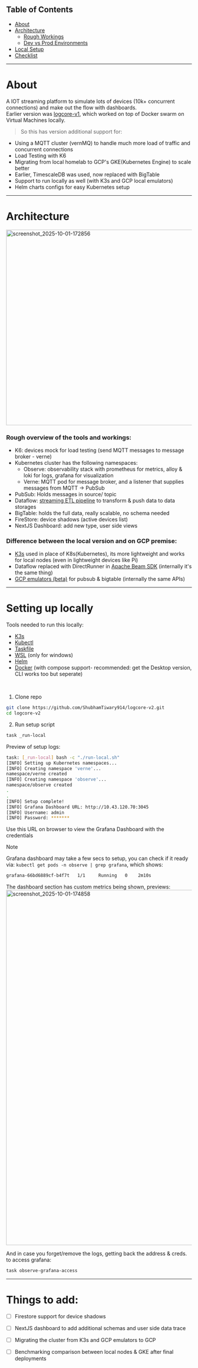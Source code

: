 
## Table of Contents

- [About](https://github.com/ShubhamTiwary914/logcore-v2/edit/master/README.md#about)
- [Architecture](https://github.com/ShubhamTiwary914/logcore-v2/edit/master/README.md#architecture)
  - [Rough Workings](https://github.com/ShubhamTiwary914/logcore-v2/edit/master/README.md#rough-overview-of-the-tools-and-workings)
  - [Dev vs Prod Environments](https://github.com/ShubhamTiwary914/logcore-v2/edit/master/README.md#difference-between-the-local-version-and-on-gcp-premise)
-  [Local Setup](https://github.com/ShubhamTiwary914/logcore-v2/edit/master/README.md#setting-up-locally)
-  [Checklist](https://github.com/ShubhamTiwary914/logcore-v2/edit/master/README.md#things-to-add)


---

# About

A IOT streaming platform to simulate lots of devices (10k+ concurrent connections) and make out the flow with dashboards. <br />
Earlier version was [logcore-v1](https://github.com/ShubhamTiwary914/logcore), which worked  on top of Docker swarm on Virtual Machines locally.

> So this has version additional support for:
- Using a MQTT cluster (vernMQ) to handle much more load of traffic and concurrent connections
- Load Testing with K6
- Migrating from local homelab to GCP's GKE(Kubernetes Engine) to scale better
- Earlier, TimescaleDB was used, now replaced with BigTable
- Support to run locally as well (with K3s and GCP local emulators)
- Helm charts configs for easy Kubernetes setup 

---

# Architecture
<img width="1388" height="529" alt="screenshot_2025-10-01-172856" src="https://github.com/user-attachments/assets/63a30adf-8d4f-4acf-99bb-951be834d306" />

<br />

### Rough overview of the tools and workings:
- K6: devices mock for load testing (send MQTT messages to message broker - verne)
- Kubernetes cluster has the following namespaces:
  - Observe:  observability stack with prometheus for metrics, alloy & loki for logs, grafana for visualization
  - Verne:  MQTT pod for message broker, and a listener that supplies messages from MQTT -> PubSub
- PubSub: Holds messages in source/ topic
- Dataflow: [streaming ETL pipeline](https://hazelcast.com/foundations/event-driven-architecture/streaming-etl/) to transform & push data to data storages
- BigTable:  holds the full data, really scalable, no schema needed
- FireStore: device shadows (active devices list)
- NextJS Dashboard:  add new type, user side views


### Difference between the local version and on GCP premise:
- [K3s](https://k3s.io/) used in place of K8s(Kubernetes), its more lightweight and works for local nodes (even in lightweight devices like Pi)
- Dataflow replaced with DirectRunner in [Apache Beam SDK](https://beam.apache.org/about/) (internally it's the same thing)
- [GCP emulators (beta)](https://cloud.google.com/sdk/gcloud/reference/beta/emulators) for pubsub & bigtable (internally the same APIs)
 

---


# Setting up locally

Tools needed to run this locally:
- [K3s](https://docs.k3s.io/installation)
- [Kubectl](https://kubernetes.io/docs/tasks/tools/)
- [Taskfile](https://taskfile.dev/docs/installation)
- [WSL](https://ubuntu.com/desktop/wsl) (only for windows)
- [Helm](https://helm.sh/docs/intro/install/)
- [Docker](https://docs.docker.com/desktop/) (with compose support- recommended: get the Desktop version, CLI works too but seperate)

<br />

1. Clone repo
```bash
git clone https://github.com/ShubhamTiwary914/logcore-v2.git
cd logcore-v2
```

2. Run setup script
```bash
task _run-local
```

Preview of setup logs:
```bash
task: [_run-local] bash -c "./run-local.sh"
[INFO] Setting up Kubernetes namespaces...
[INFO] Creating namespace 'verne'...
namespace/verne created
[INFO] Creating namespace 'observe'...
namespace/observe created
.
.
[INFO] Setup complete!
[INFO] Grafana Dashboard URL: http://10.43.120.70:3045
[INFO] Username: admin
[INFO] Password: *******
```

Use this URL on browser to view the Grafana Dashboard with the credentials

> [!NOTE]
> Grafana dashboard may take a few secs to setup, you can check if it ready via: `kubectl get pods -n observe | grep grafana`, which shows:
> ```bash
> grafana-66bd6889cf-b4f7t   1/1     Running   0    2m10s
> ```

The dashboard section has custom metrics being shown, previews:
<img width="1557" height="961" alt="screenshot_2025-10-01-174858" src="https://github.com/user-attachments/assets/6a001d11-6505-49aa-b482-00f97d43b783" />


And in case you forget/remove the logs, getting back the address & creds. to access grafana:
```bash
task observe-grafana-access
```


---

# Things to add:
- [ ] Firestore support for device shadows
- [ ] NextJS dashboard to add additional schemas and user side data trace
- [ ] Migrating the cluster from K3s and GCP emulators to GCP
- [ ] Benchmarking comparison between local nodes & GKE after final deployments

